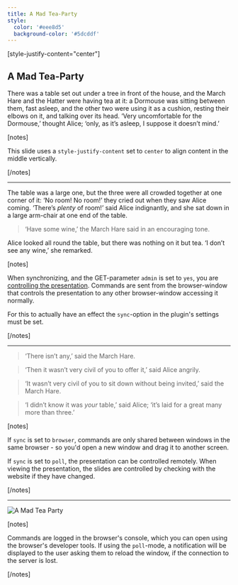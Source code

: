 ```yaml
---
title: A Mad Tea-Party
style:
  color: '#eee8d5'
  background-color: '#5dcddf'
---
```


[style-justify-content="center"]

## A Mad Tea-Party

There was a table set out under a tree in front of the house, and the March Hare and the Hatter were having tea at it: a Dormouse was sitting between them, fast asleep, and the other two were using it as a cushion, resting their elbows on it, and talking over its head. ‘Very uncomfortable for the Dormouse,’ thought Alice; ‘only, as it’s asleep, I suppose it doesn’t mind.’

[notes]

This slide uses a `style-justify-content` set to `center` to align content in the middle vertically.

[/notes]

---

The table was a large one, but the three were all crowded together at one corner of it: ‘No room! No room!’ they cried out when they saw Alice coming. ‘There’s *plenty* of room!’ said Alice indignantly, and she sat down in a large arm-chair at one end of the table.

> ‘Have some wine,’ the March Hare said in an encouraging tone.

Alice looked all round the table, but there was nothing on it but tea. ‘I don’t see any wine,’ she remarked.

[notes]

When synchronizing, and the GET-parameter `admin` is set to `yes`, you are [controlling the presentation](./?admin=yes&showNotes=true). Commands are sent from the browser-window that controls the presentation to any other browser-window accessing it normally.

For this to actually have an effect the `sync`-option in the plugin's settings must be set.

[/notes]

---

> ‘There isn’t any,’ said the March Hare.

> ‘Then it wasn’t very civil of you to offer it,’ said Alice angrily.

> ‘It wasn’t very civil of you to sit down without being invited,’ said the March Hare.

> ‘I didn’t know it was *your* table,’ said Alice; ‘it’s laid for a great many more than three.’

[notes]

If `sync` is set to `browser`, commands are only shared between windows in the same browser - so you'd open a new window and drag it to another screen.

If `sync` is set to `poll`, the presentation can be controlled remotely. When viewing the presentation, the slides are controlled by checking with the website if they have changed.

[/notes]

---

![A Mad Tea Party](https://vignette4.wikia.nocookie.net/disney/images/c/c0/Tea-party-in-wonderland.jpg/revision/latest/scale-to-width-down/1280?cb=20140907031444 "A Mad Tea Party")

[notes]

Commands are logged in the browser's console, which you can open using the browser's developer tools. If using the `poll`-mode, a notification will be displayed to the user asking them to reload the window, if the connection to the server is lost.

[/notes]